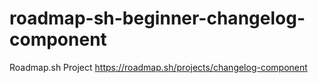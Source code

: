 # roadmap-sh-beginner-changelog-component
Roadmap.sh Project
https://roadmap.sh/projects/changelog-component